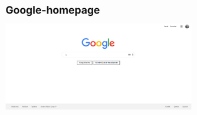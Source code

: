 # Google-homepage

![Google HomePage](https://github.com/ozlemsoydan/Google-homepage/blob/main/Google-HomePage.png)
